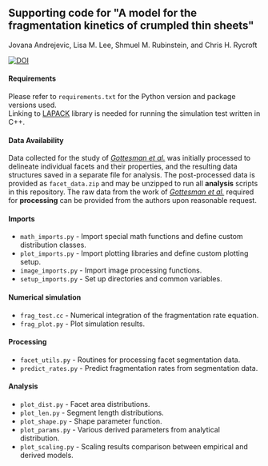 ## Supporting code for "A model for the fragmentation kinetics of crumpled thin sheets"
Jovana Andrejevic, Lisa M. Lee, Shmuel M. Rubinstein, and Chris H. Rycroft

[![DOI](https://zenodo.org/badge/314614182.svg)](https://zenodo.org/badge/latestdoi/314614182)

#### Requirements
Please refer to ```requirements.txt``` for the Python version and package versions used. \
Linking to [LAPACK](http://www.netlib.org/lapack/) library is needed for running the simulation test written in C++.

#### Data Availability
Data collected for the study of [*Gottesman et al.*][state_var] was initially processed to delineate individual facets and their properties, and the resulting data structures saved in a separate file for analysis. The post-processed data is provided as ```facet_data.zip``` and may be unzipped to run all **analysis** scripts in this repository. The raw data from the work of [*Gottesman et al.*][state_var] required for **processing** can be provided from the authors upon reasonable request.

#### Imports
- ```math_imports.py``` - Import special math functions and define custom distribution classes.
- ```plot_imports.py``` - Import plotting libraries and define custom plotting setup.
- ```image_imports.py``` - Import image processing functions.
- ```setup_imports.py``` - Set up directories and common variables.

#### Numerical simulation
- ```frag_test.cc``` - Numerical integration of the fragmentation rate equation.
- ```frag_plot.py``` - Plot simulation results.

#### Processing
- ```facet_utils.py``` - Routines for processing facet segmentation data.
- ```predict_rates.py``` - Predict fragmentation rates from segmentation data.

#### Analysis
- ```plot_dist.py``` - Facet area distributions.
- ```plot_len.py``` - Segment length distributions.
- ```plot_shape.py``` - Shape parameter function.
- ```plot_params.py``` - Various derived parameters from analytical distribution.
- ```plot_scaling.py``` - Scaling results comparison between empirical and derived models.

[state_var]: https://doi.org/10.1038/s42005-018-0072-x "Gottesman, O., Andrejevic, J., Rycroft, C. H., & Rubinstein, S. M. (2018). A state variable for crumpled thin sheets. Communications Physics, 1(1), 1-7. Available from: https://doi.org/10.1038/s42005-018-0072-x."
